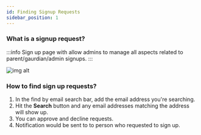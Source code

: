 ```yaml
---
id: Finding Signup Requests
sidebar_position: 1
---
```


### What is a signup request?

:::info
Sign up page with allow admins to manage all aspects related to parent/gaurdian/admin signups.
:::

![img alt](/img/signup-request.png)

### How to find sign up requests?

1. In the find by email search bar, add the email address you're searching.
2. Hit the **Search** button and any email addresses matching the address will show up.
3. You can approve and decline requests.
4. Notification would be sent to to person who requested to sign up.
